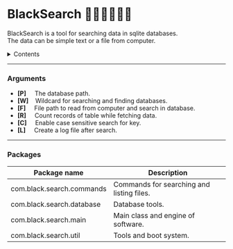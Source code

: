 # BlackSearch 👨🏽‍🎓👱🏾‍♀️
BlackSearch is a tool for searching data in sqlite databases. </br>
The data can be simple text or a file from computer.

<details>
  <summary>Contents</summary>
  <ul>
    <li><a href="#BlackSearch">BlackSearch</a></li>
    <li><a href="#Arguments">Arguments</a></li>
    <li><a href="#Packages">Packages</a></li>
  </ul>
</details>

-----------

### Arguments

- **[P]**  &nbsp;&nbsp;&nbsp; The database path.  </br>
- **[W]**  &nbsp;&nbsp; Wildcard for searching and finding databases. </br>
- **[F]**  &nbsp;&nbsp;&nbsp; File path to read from computer and search in database. </br>
- **[R]**  &nbsp;&nbsp;&nbsp; Count records of table while fetching data. </br>
- **[C]**  &nbsp;&nbsp;&nbsp; Enable case sensitive search for key. </br>
- **[L]**  &nbsp;&nbsp;&nbsp; Create a log file after search. </br>

-----------

### Packages

Package name | Description
------------ | ------------
com.black.search.commands | Commands for searching and listing files.
com.black.search.database | Database tools.
com.black.search.main | Main class and engine of software.
com.black.search.util | Tools and boot system.
